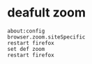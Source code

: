 # deafult zoom

```
about:config
browser.zoom.siteSpecific
restart firefox
set def zoom
restart firefox
```

